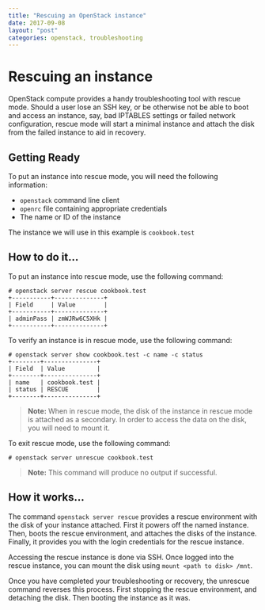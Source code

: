 ```yaml
---
title: "Rescuing an OpenStack instance"
date: 2017-09-08
layout: "post"
categories: openstack, troubleshooting
---
```


# Rescuing an instance

OpenStack compute provides a handy troubleshooting tool with rescue mode. Should a user lose an SSH key, or be otherwise not be able to boot and access an instance, say, bad IPTABLES settings or failed network configuration, rescue mode will start a minimal instance and attach the disk from the failed instance to aid in recovery.

## Getting Ready

To put an instance into rescue mode, you will need the following information:

* ```openstack``` command line client
* ```openrc``` file containing appropriate credentials
* The name or ID of the instance

The instance we will use in this example is ```cookbook.test```

## How to do it...

To put an instance into rescue mode, use the following command:

```
# openstack server rescue cookbook.test
+-----------+--------------+
| Field     | Value        |
+-----------+--------------+
| adminPass | zmWJRw6C5XHk |
+-----------+--------------+
```

To verify an instance is in rescue mode, use the following command:

```
# openstack server show cookbook.test -c name -c status
+--------+---------------+
| Field  | Value         |
+--------+---------------+
| name   | cookbook.test |
| status | RESCUE        |
+--------+---------------+
```

> __Note:__ When in rescue mode, the disk of the instance in rescue mode is attached as a secondary. In order to access the data on the disk, you will need to mount it.

To exit rescue mode, use the following command:

```
# openstack server unrescue cookbook.test
```

> __Note:__ This command will produce no output if successful.

## How it works...

The command ```openstack server rescue``` provides a rescue environment with the disk of your instance attached. First it powers off the named instance. Then, boots the rescue environment, and attaches the disks of the instance. Finally, it provides you with the login credentials for the rescue instance.

Accessing the rescue instance is done via SSH. Once logged into the rescue instance, you can mount the disk using ```mount <path to disk> /mnt```.

Once you have completed your troubleshooting or recovery, the unrescue command reverses this process. First stopping the rescue environment, and detaching the disk. Then booting the instance as it was.